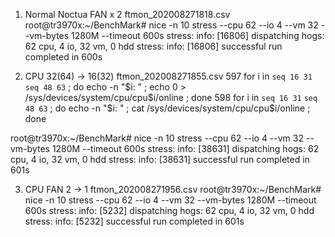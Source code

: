 
1. Normal Noctua FAN x 2 ftmon_202008271818.csv
root@tr3970x:~/BenchMark# nice -n 10 stress --cpu 62 --io 4 --vm 32 --vm-bytes 1280M --timeout 600s
stress: info: [16806] dispatching hogs: 62 cpu, 4 io, 32 vm, 0 hdd
stress: info: [16806] successful run completed in 600s

2. CPU 32(64) -> 16(32) ftmon_202008271855.csv
597  for i in `seq 16 31` `seq 48 63` ; do echo -n "$i: " ; echo 0 > /sys/devices/system/cpu/cpu$i/online ; done
598  for i in `seq 16 31` `seq 48 63` ; do echo -n "$i: " ; cat /sys/devices/system/cpu/cpu$i/online ; done
 
root@tr3970x:~/BenchMark# nice -n 10 stress --cpu 62 --io 4 --vm 32 --vm-bytes 1280M --timeout 600s
stress: info: [38631] dispatching hogs: 62 cpu, 4 io, 32 vm, 0 hdd
stress: info: [38631] successful run completed in 601s

3. CPU FAN 2 -> 1 ftmon_202008271956.csv
root@tr3970x:~/BenchMark# nice -n 10 stress --cpu 62 --io 4 --vm 32 --vm-bytes 1280M --timeout 600s
stress: info: [5232] dispatching hogs: 62 cpu, 4 io, 32 vm, 0 hdd
stress: info: [5232] successful run completed in 601s



